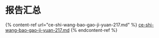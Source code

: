 # 报告汇总

{% content-ref url="ce-shi-wang-bao-gao-ji-yuan-217.md" %}
[ce-shi-wang-bao-gao-ji-yuan-217.md](ce-shi-wang-bao-gao-ji-yuan-217.md)
{% endcontent-ref %}
